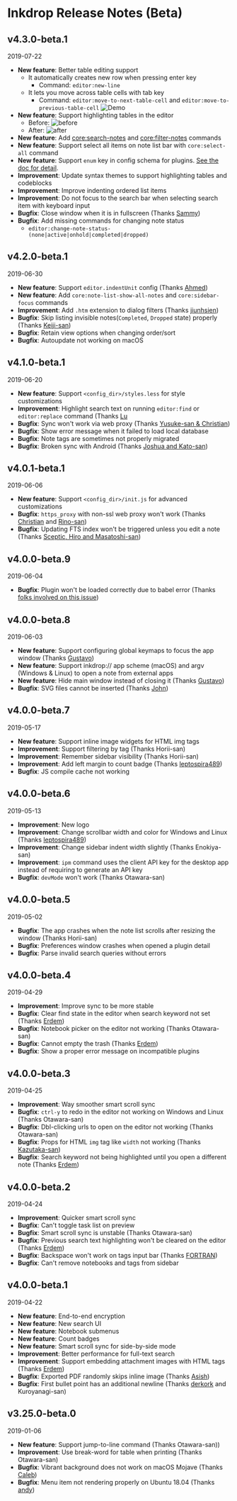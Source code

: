 # Inkdrop Release Notes (Beta)

## v4.3.0-beta.1
2019-07-22

* **New feature**: Better table editing support
  * It automatically creates new row when pressing enter key
    * Command: `editor:new-line`
  * It lets you move across table cells with tab key
    * Command: `editor:move-to-next-table-cell` and `editor:move-to-previous-table-cell`
  ![Demo](https://github.com/inkdropapp/version-history-beta/blob/master/images/better-table-editing-support-demo.gif?raw=true)
* **New feature**: Support highlighting tables in the editor
  * Before: ![before](https://github.com/inkdropapp/version-history-beta/blob/master/images/gfm-table-support_before.png?raw=true)
  * After: ![after](https://github.com/inkdropapp/version-history-beta/blob/master/images/gfm-table-support_after.png?raw=true)
* **New feature**: Add [core:search-notes](https://docs.inkdrop.app/manual/list-of-commands#coresearch-notes) and [core:filter-notes](https://docs.inkdrop.app/manual/list-of-commands#corefilter-notes) commands
* **New feature**: Support select all items on note list bar with `core:select-all` command
* **New feature**: Support `enum` key in config schema for plugins. [See the doc for detail](https://docs.inkdrop.app/reference/config#enum).
* **Improvement**: Update syntax themes to support highlighting tables and codeblocks
* **Improvement**: Improve indenting ordered list items
* **Improvement**: Do not focus to the search bar when selecting search item with keyboard input
* **Bugfix**: Close window when it is in fullscreen (Thanks [Sammy](https://forum.inkdrop.app/t/app-crashing-when-quitting-while-fullscreen-on-mac/1329))
* **Bugfix**: Add missing commands for changing note status
  * `editor:change-note-status-(none|active|onhold|completed|dropped)`

## v4.2.0-beta.1
2019-06-30

* **New feature**: Support `editor.indentUnit` config (Thanks [Ahmed](https://forum.inkdrop.app/t/change-indentation-size/1368))
* **New feature**: Add `core:note-list-show-all-notes` and `core:sidebar-focus` commands
* **Improvement**: Add `.htm` extension to dialog filters (Thanks [jiunhsien](https://forum.inkdrop.app/t/import-hypertext-markup-language-files-with-filename-end-in-htm/1380))
* **Bugfix**: Skip listing invisible notes(`Completed`, `Dropped` state) properly (Thanks [Keiji-san](https://forum.inkdrop.app/t/sort-order-affects-visibility-of-notes/1358))
* **Bugfix**: Retain view options when changing order/sort
* **Bugfix**: Autoupdate not working on macOS

## v4.1.0-beta.1
2019-06-20

* **New feature**: Support `<config_dir>/styles.less` for style customizations
* **Improvement**: Highlight search text on running `editor:find` or `editor:replace` command (Thanks [Lu](https://forum.inkdrop.app/t/auto-highlight-last-search-query/1342)
* **Bugfix**: Sync won't work via web proxy (Thanks [Yusuke-san & Christian](https://forum.inkdrop.app/t/proxy-problem-when-synchronizing-notes/1341))
* **Bugfix**: Show error message when it failed to load local database
* **Bugfix**: Note tags are sometimes not properly migrated
* **Bugfix**: Broken sync with Android (Thanks [Joshua and Kato-san](https://forum.inkdrop.app/t/android-sync-appears-broken/1324))

## v4.0.1-beta.1
2019-06-06

* **New feature**: Support `<config_dir>/init.js` for advanced customizations
* **Bugfix**: `https_proxy` with non-ssl web proxy won't work (Thanks [Christian](https://forum.inkdrop.app/t/login-timeout-error-proxy-settings/1279) and [Rino-san](https://forum.inkdrop.app/t/i-cant-log-in-ssl3-get-record-wrong-version/1020/17))
* **Bugfix**: Updating FTS index won't be triggered unless you edit a note (Thanks [Sceptic, Hiro and Masatoshi-san](https://forum.inkdrop.app/t/v4-search-not-working-windows-and-android/1280/11))

## v4.0.0-beta.9
2019-06-04

* **Bugfix**: Plugin won't be loaded correctly due to babel error (Thanks [folks involved on this issue](https://github.com/libeanim/inkdrop-admonition/issues/1))

## v4.0.0-beta.8
2019-06-03

* **New feature**: Support configuring global keymaps to focus the app window (Thanks [Gustavo](https://forum.inkdrop.app/t/hotkey-to-open-show-inkdrop/1262))
* **New feature**: Support inkdrop:// app scheme (macOS) and argv (Windows & Linux) to open a note from external apps
* **New feature**: Hide main window instead of closing it (Thanks [Gustavo](https://forum.inkdrop.app/t/app-takes-a-while-to-open-up-on-macos-after-cmd-w/822))
* **Bugfix**: SVG files cannot be inserted (Thanks [John](https://forum.inkdrop.app/t/cannot-insert-svg-images/1271))

## v4.0.0-beta.7
2019-05-17

* **New feature**: Support inline image widgets for HTML img tags
* **Improvement**: Support filtering by tag (Thanks Horii-san)
* **Improvement**: Remember sidebar visibility (Thanks Horii-san)
* **Improvement**: Add left margin to count badge (Thanks [leptospira489](https://forum.inkdrop.app/t/thinner-scrollbar-on-windows-and-linux))
* **Bugfix**: JS compile cache not working

## v4.0.0-beta.6
2019-05-13

* **Improvement**: New logo
* **Improvement**: Change scrollbar width and color for Windows and Linux (Thanks [leptospira489](https://forum.inkdrop.app/t/thinner-scrollbar-on-windows-and-linux))
* **Improvement**: Change sidebar indent width slightly (Thanks Enokiya-san)
* **Improvement**: `ipm` command uses the client API key for the desktop app instead of requiring to generate an API key
* **Bugfix**: `devMode` won't work (Thanks Otawara-san)

## v4.0.0-beta.5
2019-05-02

* **Bugfix**: The app crashes when the note list scrolls after resizing the window (Thanks Horii-san)
* **Bugfix**: Preferences window crashes when opened a plugin detail
* **Bugfix**: Parse invalid search queries without errors

## v4.0.0-beta.4
2019-04-29

* **Improvement**: Improve sync to be more stable
* **Bugfix**: Clear find state in the editor when search keyword not set (Thanks [Erdem](https://forum.inkdrop.app/t/previous-search-history/1126/7?u=craftzdog))
* **Bugfix**: Notebook picker on the editor not working (Thanks Otawara-san)
* **Bugfix**: Cannot empty the trash (Thanks [Erdem](https://forum.inkdrop.app/t/cannot-empty-the-trash/1189))
* **Bugfix**: Show a proper error message on incompatible plugins

## v4.0.0-beta.3
2019-04-25

* **Improvement**: Way smoother smart scroll sync
* **Bugfix**: `ctrl-y` to redo in the editor not working on Windows and Linux (Thanks Otawara-san)
* **Bugfix**: Dbl-clicking urls to open on the editor not working (Thanks Otawara-san)
* **Bugfix**: Props for HTML `img` tag like `width` not working (Thanks [Kazutaka-san](https://forum.inkdrop.app/t/resizing-images-by-using-html-tag/1167/))
* **Bugfix**: Search keyword not being highlighted until you open a different note (Thanks [Erdem](https://forum.inkdrop.app/t/previous-search-history/1126/3))

## v4.0.0-beta.2
2019-04-24

* **Improvement**: Quicker smart scroll sync
* **Bugfix**: Can't toggle task list on preview
* **Bugfix**: Smart scroll sync is unstable (Thanks Otawara-san)
* **Bugfix**: Previous search text highlighting won't be cleared on the editor (Thanks [Erdem](https://forum.inkdrop.app/t/previous-search-history/1126))
* **Bugfix**: Backspace won't work on tags input bar (Thanks [FORTRAN](https://forum.inkdrop.app/t/tag-removal-not-working/1134))
* **Bugfix**: Can't remove notebooks and tags from sidebar

## v4.0.0-beta.1
2019-04-22

* **New feature**: End-to-end encryption
* **New feature**: New search UI
* **New feature**: Notebook submenus
* **New feature**: Count badges
* **New feature**: Smart scroll sync for side-by-side mode
* **Improvement**: Better performance for full-text search
* **Improvement**: Support embedding attachment images with HTML tags (Thanks [Erdem](https://forum.inkdrop.app/t/images-in-html-tag/1096))
* **Bugfix**: Exported PDF randomly skips inline image (Thanks [Asish](https://forum.inkdrop.app/t/exported-pdf-randomly-skips-inline-images/1070))
* **Bugfix**: First bullet point has an additional newline (Thanks [derkork](https://forum.inkdrop.app/t/first-bullet-point-has-an-additional-newline/1068) and Kuroyanagi-san)

## v3.25.0-beta.0
2019-01-06

* **New feature**: Support jump-to-line command (Thanks Otawara-san))
* **Improvement**: Use break-word for table when printing (Thanks Otawara-san)
* **Bugfix**: Vibrant background does not work on macOS Mojave (Thanks [Caleb](https://forum.inkdrop.app/t/vibrant-dark-ui-rendering-issue/187))
* **Bugfix**: Menu item not rendering properly on Ubuntu 18.04 (Thanks [andy](https://forum.inkdrop.app/t/menu-item-rendering-problem-on-ubuntu-18-04/556))
